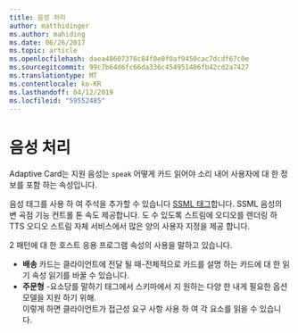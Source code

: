 ```yaml
---
title: 음성 처리
author: matthidinger
ms.author: mahiding
ms.date: 06/26/2017
ms.topic: article
ms.openlocfilehash: daea48607376c84f0e0f0af9450cac7dcdf67c0e
ms.sourcegitcommit: 99c7b64d6fc66da336c454951406fb42cd2a7427
ms.translationtype: MT
ms.contentlocale: ko-KR
ms.lasthandoff: 04/12/2019
ms.locfileid: "59552485"
---
```

# <a name="handling-speech"></a>음성 처리

Adaptive Card는 지원 음성는 `speak` 어떻게 카드 읽어야 소리 내어 사용자에 대 한 정보를 포함 하는 속성입니다.

음성 태그를 사용 하 여 주석을 추가할 수 있습니다 [SSML 태그](https://msdn.microsoft.com/en-us/library/office/hh361578(v=office.14).aspx)합니다. SSML 음성의 변 곡점 기능 컨트롤 톤 속도 제공합니다.  도 수 있도록 스트림에 오디오를 렌더링 하 TTS 오디오 스트림 자체 서비스에서 많은 양의 사용자 지정을 제공 합니다.

2 패턴에 대 한 호스트 응용 프로그램 속성의 사용을 말하고 있습니다.
* **배송** 카드는 클라이언트에 전달 될 때-전체적으로 카드를 설명 하는 카드에 대 한 읽기 속성 읽기를 바꿀 수 있습니다.
* **주문형** -요소당를 말하기 태그에서 스키마에서 지 원하는 다양 한 내게 필요한 옵션 모델을 지원 하기 위해.  
이렇게 하면 클라이언트가 접근성 요구 사항 사용 하 여 각 요소를 읽을 수 있습니다.

